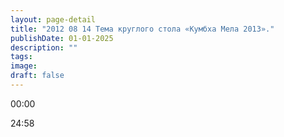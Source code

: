 ```yaml
---
layout: page-detail
title: "2012 08 14 Тема круглого стола «Кумбха Мела 2013»."
publishDate: 01-01-2025
description: ""
tags:
image:
draft: false
---
```


00:00 

24:58 

  
